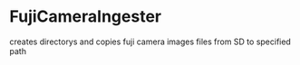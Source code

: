 # FujiCameraIngester
creates directorys and copies fuji camera images files from SD to specified path
